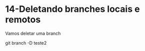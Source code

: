 <h1>14-Deletando branches locais e remotos</h1>


<div>
    <p>Vamos deletar uma branch</p>
    <p>git branch -D teste2</p>
</div>